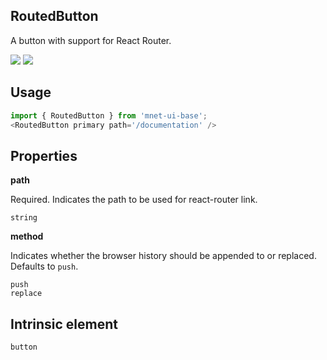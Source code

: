 ## RoutedButton
A button with support for React Router.

[![](https://cdn-images-1.medium.com/fit/c/120/120/1*TD1P0HtIH9zF0UEH28zYtw.png)](https://storybook.MnetUIBase.io/?selectedKind=Controls-RoutedButton&full=0&stories=1&panelRight=0) [![](https://codesandbox.io/static/img/play-codesandbox.svg)](https://codesandbox.io/s/github/MnetUIBase/MnetUIBase-sandbox?initialpath=/routedbutton&module=%2Fsrc%2FRoutedButton.js)
## Usage

```javascript
import { RoutedButton } from 'mnet-ui-base';
<RoutedButton primary path='/documentation' />
```

## Properties

**path**

Required. Indicates the path to be used for react-router link.

```
string
```

**method**

Indicates whether the browser history should be appended to or 
      replaced. Defaults to `push`.

```
push
replace
```
  
## Intrinsic element

```
button
```
